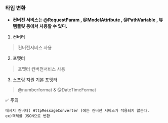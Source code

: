 ### 타입 변환

- **컨버전 서비스는 @RequestParam , @ModelAttribute , @PathVariable , 뷰 템플릿 등에서 사용할 수 있다.** 

1. 컨버터   
> 컨버전서비스 사용  
2. 포맷터  
> 포맷터 컨버전서비스 사용   
3. 스프링 지원 기본 포맷터  
> @numberformat & @DateTimeFormat    
 
 ✅ 주의   
 ```
 메시지 컨버터( HttpMessageConverter )에는 컨버전 서비스가 적용되지 않는다.
 ex)객체를 JSON으로 변환
 ```
